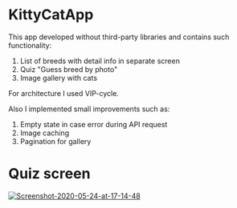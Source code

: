 # KittyCatApp

This app developed without third-party libraries and contains such functionality: 

1. List of breeds with detail info in separate screen
2. Quiz "Guess breed by photo"
3. Image gallery with cats

For architecture I used VIP-cycle.

Also I implemented small improvements such as:

1. Empty state in case error during API request
2. Image caching
3. Pagination for gallery

# Quiz screen

<a href="https://ibb.co/kXQNpvX"><img src="https://i.ibb.co/x6Jxyd6/Screenshot-2020-05-24-at-17-14-48.png" alt="Screenshot-2020-05-24-at-17-14-48" border="0"></a>

